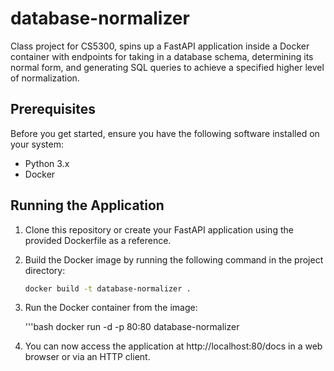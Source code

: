 # database-normalizer
Class project for CS5300, spins up a FastAPI application inside a Docker container with endpoints for taking in a database schema, determining its normal form, and generating SQL queries to achieve a specified higher level of normalization.

## Prerequisites

Before you get started, ensure you have the following software installed on your system:

- Python 3.x
- Docker

## Running the Application

1. Clone this repository or create your FastAPI application using the provided Dockerfile as a reference.

2. Build the Docker image by running the following command in the project directory:

   ```bash
   docker build -t database-normalizer .

3. Run the Docker container from the image:

   '''bash
   docker run -d -p 80:80 database-normalizer

4. You can now access the application at http://localhost:80/docs in a web browser or via an HTTP client.